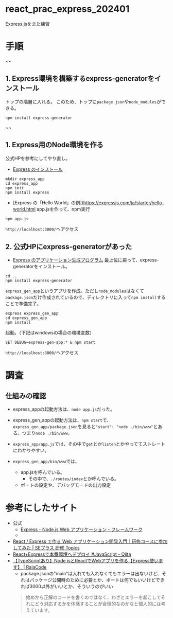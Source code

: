 # react_prac_express_202401
Express.jsをまた練習

# 手順
~~
## 1. Express環境を構築するexpress-generatorをインストール
トップの階層に入れる。
このため、トップに`package.json`や`node_modules`ができる。
```
npm install express-generator
```
~~
## 1. Express用のNode環境を作る
公式HPを参考にしてやり直し。
- [Express のインストール](https://expressjs.com/ja/starter/installing.html)
```
mkdir express_app
cd express_app
npm init
npm install express
```

- [Express の「Hello World」の例](https://expressjs.com/ja/starter/hello-world.html
app.jsを作って、npm実行
```
npm app.js
```
`http://localhost:3000/`へアクセス

## 2. 公式HPにexpress-generatorがあった
- [Express のアプリケーション生成プログラム](https://expressjs.com/ja/starter/generator.html)
最上位に戻って、express-generatorをインストール。
```
cd ..
npm install express-generator
```

`express_gen_app`というアプリを作成。ただし`node_modules`はなくて`package.json`だけ作成されているので、ディレクトリに入って`npm install`することで準備完了。
```
express express_gen_app
cd express_gen_app
npm install
```

起動。（下記はwindowsの場合の環境変数）
```
SET DEBUG=express-gen-app:* & npm start
```
`http://localhost:3000/`へアクセス

# 調査
## 仕組みの確認
- express_appの起動方法は、`node app.js`だった。
- express_gen_appの起動方法は、`npm start`で、`express_gen_app/package.json`を見ると`"start": "node ./bin/www"`とある。つまり`node ./bin/www`。

- `express_app/app.js`では、その中で`get`とか`listen`とかやっててストレートにわかりやすい。
- `express_gen_app/bin/www`では、
  - app.jsを呼んでいる。
    - その中で、`./routes/index`とか呼んでいる。
  - ポートの設定や、デバッグモードの出力設定


# 参考にしたサイト
- 公式
  - [Express - Node.js Web アプリケーション・フレームワーク](https://expressjs.com/ja/)
  - 
- [React / Express で作る Web アプリケーション開発入門｜研修コースに参加してみた | SEプラス 研修 Topics](https://www.seplus.jp/dokushuzemi/blog/2021/12/tutorial_react_express.html)
- [React+Expressで本番環境へデプロイ #JavaScript - Qiita](https://qiita.com/creaporta/items/aedc6f7510cfb5f6352e)
- [【TypeScriptあり】Node.jsとReactでWebアプリを作る【Express使います】 | RalaCode](https://ralacode.com/blog/post/create-nodejs-react-app-with-typescript/)
  - package.jsonの"main"は入れても入れなくてもエラーは出ないけど、それはパッケージ公開時のために必要とか、ポートは何でもいいけどできれば3000以外がいいとか、そういうのがいい
  > 始めから正解のコードを書くのではなく、わざとエラーを起こしてそれにどう対応するかを体感することが合理的なのかなと個人的には考えています。

